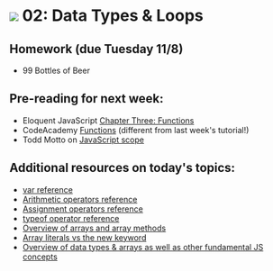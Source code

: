 # ![](https://ga-dash.s3.amazonaws.com/production/assets/logo-9f88ae6c9c3871690e33280fcf557f33.png) 02: Data Types & Loops

## Homework (due Tuesday 11/8)
* 99 Bottles of Beer

## Pre-reading for next week:

* Eloquent JavaScript [Chapter Three: Functions](http://eloquentjavascript.net/03_functions.html)
* CodeAcademy [Functions](https://www.codecademy.com/courses/functions-in-javascript-2-0/0/1) (different from last week's tutorial!)
* Todd Motto on [JavaScript scope](https://toddmotto.com/everything-you-wanted-to-know-about-javascript-scope/)

## Additional resources on today's topics:

* [var reference](https://developer.mozilla.org/en-US/docs/Web/JavaScript/Reference/Statements/var)
* [Arithmetic operators reference](https://developer.mozilla.org/en-US/docs/Web/JavaScript/Reference/Operators/Arithmetic_Operators)
* [Assignment operators reference](https://developer.mozilla.org/en-US/docs/Web/JavaScript/Reference/Operators/Assignment_Operators)
* [typeof operator reference](https://developer.mozilla.org/en-US/docs/Web/JavaScript/Reference/Operators/typeof)
* [Overview of arrays and array methods](https://developer.mozilla.org/en-US/docs/Web/JavaScript/Reference/Global_Objects/Array)
* [Array literals vs the new keyword](stackoverflow.com/questions/1094723/what-is-array-literal-notation-in-javascript-and-when-should-you-use-it)
* [Overview of data types & arrays as well as other fundamental JS concepts](https://developer.mozilla.org/en-US/docs/Web/JavaScript/A_re-introduction_to_JavaScript)
